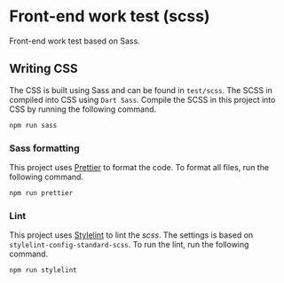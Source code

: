 # Front-end work test (scss)

Front-end work test based on Sass.

## Writing CSS

The CSS is built using Sass and can be found in `test/scss`. The SCSS in compiled into CSS using `Dart Sass`. Compile the SCSS in this project into CSS by running the following command.

```bash
npm run sass
```

### Sass formatting

This project uses [Prettier](https://prettier.io/) to format the code. To format all files, run the following command.

```bash
npm run prettier
```

### Lint

This project uses [Stylelint](https://stylelint.io) to lint the _scss_. The settings is based on `stylelint-config-standard-scss`. To run the lint, run the following command.

```bash
npm run stylelint
```
